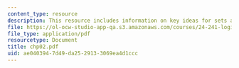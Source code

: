 ```yaml
---
content_type: resource
description: This resource includes information on key ideas for sets and functions.
file: https://ol-ocw-studio-app-qa.s3.amazonaws.com/courses/24-241-logic-i-fall-2005/ae0403947d49da2529133069ea4d1ccc_chp02.pdf
file_type: application/pdf
resourcetype: Document
title: chp02.pdf
uid: ae040394-7d49-da25-2913-3069ea4d1ccc
---
```


